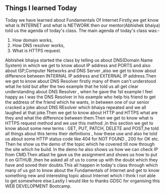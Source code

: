## Things I learned Today

Today we have learned about Fundamentals Of Internet.Firstly,we get know what is INTERNET and what is NETWORK then our mentor(Abhishek bhaiya) told us the agenda of 
today's class.
The main agenda of today's class was:-
1. How domain works,
2. How DNS resolver works,
3. What is HTTPS request.


Abhishek bhaiya started the class by telling us about DNS(Domain Name System) in which we get to know about IP address and PORTS and also about ISP,Computer Networks and
DNS Server ,also we get to know about difference between INTERNAL IP address and EXTERNAL IP address.Then we get to know about DNS Resolver firstly many of them can't
understood what he told but after the two example that he told us all get clear understanding about DNS Resolver , when he gave the 1st example I feel happy
as I was the DNS Resolver in his example who help his friend to get the address of the friend which he wants, in between one of our senior cracked a joke about 
DNS REsolver which bhaiya repeated and we all laughed at that joke.Then we get to know about HTTP and HTTPS what are they and what the difference between them.Then we get to know what is HTTPS request method and we use this method  ,in this section we get to know about some new terms : GET, PUT, PATCH, DELETE and POST,he told all 
things about this terms their definitions , how these use and also he told us about some HTTP status code like 404 for NOT FOUND , 200 for OK etc. Then he show 
us the demo of the topic which he covered till now through the site which he build. In the demo he also shows us how we can check IP from CMD.Then atlast he gave us the 
assignment and shows us how to put it on  GITHUB ,then he asked all of us to come up with the doubt which they have and soved their doubts.This all happen in today's 
class through which many of us got to know about the Fundamentals of Internet and get to know something new and interesting topic about Internet which I think I not able
to get somewhere else.Lastly I would like to thanks GDSC for organising this WEB DEVELOPMENT Bootcamp.
